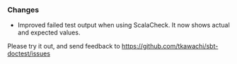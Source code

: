 ### Changes

* Improved failed test output when using ScalaCheck. It now shows actual and expected values.

Please try it out, and send feedback to https://github.com/tkawachi/sbt-doctest/issues
